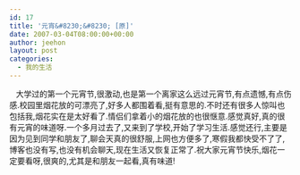 ```yaml
---
id: 17
title: '元宵&#8230;&#8230; [原]'
date: 2007-03-04T08:00:00+00:00
author: jeehon
layout: post
categories:
  - 我的生活
---
```

&nbsp;&nbsp; 大学过的第一个元宵节,很激动,也是第一个离家这么远过元宵节,有点遗憾,有点伤感.校园里烟花放的可漂亮了,好多人都围着看,挺有意思的.不时还有很多人惊叫也包括我,烟花实在是太好看了.情侣们拿着小的烟花放的也很惬意.感觉真好,真的很有元宵的味道呀.一个多月过去了,又来到了学校,开始了学习生活.感觉还行,主要是因为见到同学和朋友了,聊会天真的很舒服,上网也方便多了,寒假我都快受不了了,博客也没有写,也没有机会聊天,现在生活又恢复正常了.祝大家元宵节快乐,烟花一定要看呀,很爽的,尤其是和朋友一起看,真有味道!